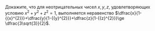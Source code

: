 Докажите, что для неотрицательных чисел $x,y,z$, удовлетворяющих условию ${{x}^{2}}+{{y}^{2}}+{{z}^{2}}=1$, выполняется неравенство $\dfrac{x}{1-{{x}^{2}}}+\dfrac{y}{1-{{y}^{2}}}+\dfrac{z}{1-{{z}^{2}}}\ge \dfrac{3\sqrt{3}}{2}$.